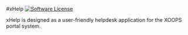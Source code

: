 #xHelp
[![Software License](https://img.shields.io/badge/license-GPL-brightgreen.svg?style=flat)](LICENSE) 

xHelp is designed as a user-friendly helpdesk application for the XOOPS portal system. 
